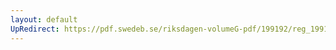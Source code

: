 ```yaml
---
layout: default
UpRedirect: https://pdf.swedeb.se/riksdagen-volumeG-pdf/199192/reg_199192/reg_199192_0016.pdf
---
```

